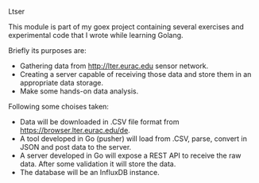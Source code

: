 Ltser

This module is part of my goex project containing several exercises and experimental code that I wrote while learning Golang.

Briefly its purposes are:
- Gathering data from http://lter.eurac.edu sensor network.
- Creating a server capable of receiving those data and store them in an appropriate data storage.
- Make some hands-on data analysis.

Following some choises taken:
- Data will be downloaded in .CSV file format from https://browser.lter.eurac.edu/de.
- A tool developed in Go (pusher) will load from .CSV, parse, convert in JSON and post data to the server.
- A server developed in Go will expose a REST API to receive the raw data. After some validation it will store the data.
- The database will be an InfluxDB instance.
